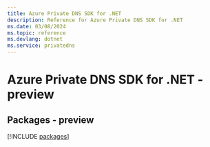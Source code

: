 ```yaml
---
title: Azure Private DNS SDK for .NET
description: Reference for Azure Private DNS SDK for .NET
ms.date: 03/08/2024
ms.topic: reference
ms.devlang: dotnet
ms.service: privatedns
---
```

# Azure Private DNS SDK for .NET - preview
## Packages - preview
[!INCLUDE [packages](private-dns-index.md)]